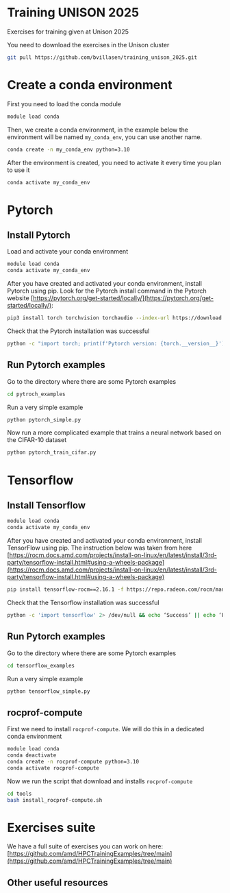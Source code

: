 # Training UNISON 2025
Exercises for training given at Unison 2025


You need to download the exercises in the Unison cluster

```bash
git pull https://github.com/bvillasen/training_unison_2025.git
```

# Create a conda environment

First you need to load the conda module

```bash 
module load conda
```

Then, we create a conda environment, in the example below the environment will be named `my_conda_env`, you can use another name.  

```bash
conda create -n my_conda_env python=3.10
```

After the environment is created, you need to activate it every time you plan to use it

```bash
conda activate my_conda_env
```

# Pytorch

## Install Pytorch

Load and activate your conda environment

```bash
module load conda
conda activate my_conda_env
```

After you have created and activated your conda environment, install Pytorch using pip. Look for the Pytorch install command in the Pytorch website [https://pytorch.org/get-started/locally/](https://pytorch.org/get-started/locally/):

```bash
pip3 install torch torchvision torchaudio --index-url https://download.pytorch.org/whl/rocm6.2.4
```

Check that the Pytorch installation was successful

```bash
python -c "import torch; print(f'Pytorch version: {torch.__version__}')"
```

## Run Pytorch examples

Go to the directory where there are some Pytorch examples

```bash
cd pytroch_examples
```

Run a very simple example

```bash
python pytorch_simple.py
```

Now run a more complicated example that trains a neural network based on the CIFAR-10 dataset

```bash
python pytorch_train_cifar.py
```


# Tensorflow

## Install Tensorflow


```bash
module load conda
conda activate my_conda_env
```

After you have created and activated your conda environment, install TensorFlow using pip. The instruction below was taken from here [https://rocm.docs.amd.com/projects/install-on-linux/en/latest/install/3rd-party/tensorflow-install.html#using-a-wheels-package](https://rocm.docs.amd.com/projects/install-on-linux/en/latest/install/3rd-party/tensorflow-install.html#using-a-wheels-package) 


```bash
pip install tensorflow-rocm==2.16.1 -f https://repo.radeon.com/rocm/manylinux/rocm-rel-6.2/ --upgrade
```

Check that the Tensorflow installation was successful

```bash
python -c 'import tensorflow' 2> /dev/null && echo ‘Success’ || echo ‘Failure’
```

## Run Pytorch examples

Go to the directory where there are some Pytorch examples

```bash
cd tensorflow_examples
```

Run a very simple example

```bash
python tensorflow_simple.py
```

## rocprof-compute


First we need to install `rocprof-compute`. We will do this in a 
dedicated conda environment

```bash
module load conda
conda deactivate
conda create -n rocprof-compute python=3.10
conda activate rocprof-compute
```

Now we run the script that download and installs `rocprof-compute`

```bash
cd tools
bash install_rocprof-compute.sh
```



# Exercises suite

We have a full suite of exercises you can work on here: [https://github.com/amd/HPCTrainingExamples/tree/main](https://github.com/amd/HPCTrainingExamples/tree/main)

## Other useful resources 

